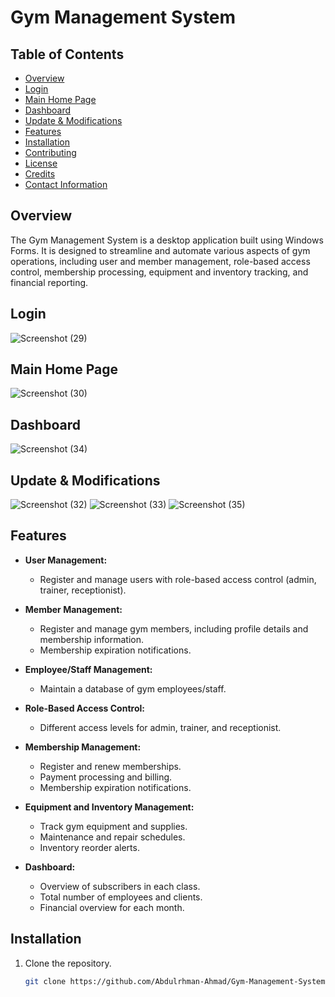 # Gym Management System

## Table of Contents

- [Overview](#overview)
- [Login](#login)
- [Main Home Page](#main-home-page)
- [Dashboard](#dashboard)
- [Update & Modifications](#update--modifications)
- [Features](#features)
- [Installation](#installation)
- [Contributing](#contributing)
- [License](#license)
- [Credits](#credits)
- [Contact Information](#contact-information)

## Overview

The Gym Management System is a desktop application built using Windows Forms. It is designed to streamline and automate various aspects of gym operations, including user and member management, role-based access control, membership processing, equipment and inventory tracking, and financial reporting.

## Login
![Screenshot (29)](https://github.com/Abdulrhman-Ahmad/Gym-Management-System/assets/138934462/04233e28-6281-4e96-927f-229c3715447c)
 
## Main Home Page
![Screenshot (30)](https://github.com/Abdulrhman-Ahmad/Gym-Management-System/assets/138934462/23f8e038-44ec-4be2-8018-5e1fe28c8a9a)

## Dashboard
![Screenshot (34)](https://github.com/Abdulrhman-Ahmad/Gym-Management-System/assets/138934462/7daa84ad-f1af-4b71-ac22-4fceb1f97b4d)

## Update & Modifications
![Screenshot (32)](https://github.com/Abdulrhman-Ahmad/Gym-Management-System/assets/138934462/3f66a8f5-760e-4843-9fc8-c9eea67fb96d)
![Screenshot (33)](https://github.com/Abdulrhman-Ahmad/Gym-Management-System/assets/138934462/f1928729-6555-4d0a-b261-7a1a905fd886)
![Screenshot (35)](https://github.com/Abdulrhman-Ahmad/Gym-Management-System/assets/138934462/514b3052-5634-4653-b1ac-f2c00b1bd2af)

## Features

- **User Management:**
  - Register and manage users with role-based access control (admin, trainer, receptionist).

- **Member Management:**
  - Register and manage gym members, including profile details and membership information.
  - Membership expiration notifications.

- **Employee/Staff Management:**
  - Maintain a database of gym employees/staff.

- **Role-Based Access Control:**
  - Different access levels for admin, trainer, and receptionist.

- **Membership Management:**
  - Register and renew memberships.
  - Payment processing and billing.
  - Membership expiration notifications.

- **Equipment and Inventory Management:**
  - Track gym equipment and supplies.
  - Maintenance and repair schedules.
  - Inventory reorder alerts.

- **Dashboard:**
  - Overview of subscribers in each class.
  - Total number of employees and clients.
  - Financial overview for each month.

## Installation

1. Clone the repository.
   ```bash
   git clone https://github.com/Abdulrhman-Ahmad/Gym-Management-System.git
